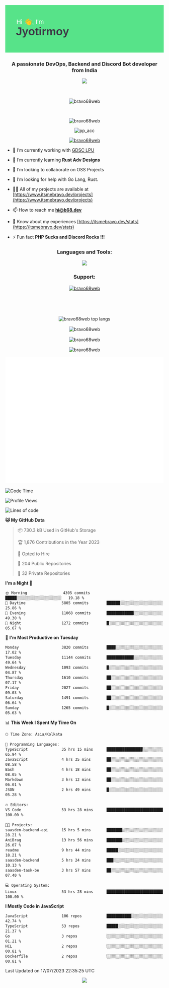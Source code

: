 <p align="center"><img src="header.png"></p>
<h3 align="center">A passionate DevOps, Backend and Discord Bot developer from India</h3>

<p align="center"><a href="https://discord.com/users/457039372009865226"><img src="https://lanyard-profile-readme.vercel.app/api/457039372009865226"></a></p>
                           
<br>
<p align="center"> <img src="https://komarev.com/ghpvc/?username=bravo68web&label=Profile%20views&color=0e75b6&style=flat" alt="bravo68web" /> </p>
<br>


<p align="center"><img src="https://github-profile-trophy.vercel.app/?username=bravo68web&theme=discord&column=3&row=2" alt="bravo68web" /> </p>
<p align="center"><img src="https://osu-embed.b68dev.xyz/pp_acc" alt="pp_acc" /> </p>

<p align="center"> <a href="https://twitter.com/bravo68web" target="blank"><img src="https://img.shields.io/twitter/follow/bravo68web?logo=twitter&style=for-the-badge" alt="bravo68web" /></a> </p>

- 🔭 I’m currently working with [GDSC LPU](https://gdsclpu.live/)

- 🌱 I’m currently learning **Rust Adv Designs**

- 👯 I’m looking to collaborate on OSS Projects

- 🤝 I’m looking for help with Go Lang, Rust.

- 👨‍💻 All of my projects are available at [https://www.itsmebravo.dev/projects](https://www.itsmebravo.dev/projects)

<!-- - 💬 Ask me about **DF Techs** -->

- 📫 How to reach me **hi@b68.dev**

- 📄 Know about my experiences [https://itsmebravo.dev/stats](https://itsmebravo.dev/stats)

- ⚡ Fun fact **PHP Sucks and Discord Rocks !!!**

<h3 align="center">Languages and Tools:</h3>
<p align="center"> 
<img src="https://skillicons.dev/icons?i=aws,bash,c,cs,cpp,cloudflare,css,dart,devto,discord,bots,docker,electron,ember,emotion,express,fastapi,figma,firebase,flask,gcp,git,github,githubactions,go,gitlab,graphql,heroku,html,ai,ipfs,js,jest,linux,md,mastodon,mongodb,neovim,netlify,nextjs,nginx,nodejs,postgres,postman,powershell,py,react,redis,regex,replit,rocket,rust,sqlite,mysql,stackoverflow,styledcomponents,supabase,sentry,solidity,svg,tailwind,tauri,twitter,ts,unity,v,vercel,vim,vite,wasm,webpack,workers&perline=8&theme=dark" />
</p>

<h3 align="center">Support:</h3>
<p align="center"><a href="https://www.buymeacoffee.com/bravo68web"> <img align="center" src="https://cdn.buymeacoffee.com/buttons/v2/default-yellow.png" height="50" width="210" alt="bravo68web" /></a></p><br><br>
<br>

<p align="center"> <img align="center" src="https://github-readme-stats-sync.vercel.app/api/top-langs?username=bravo68web&count_private=true&show_icons=true&theme=radical&border_radius=10&&langs_count=10&layout=compact" alt="bravo68web top langs" /></p>

<p align="center"> <img align="center" src="https://github-readme-stats-sync.vercel.app/api?username=bravo68web&count_private=true&show_icons=true&theme=radical&border_radius=10" alt="bravo68web" /></p>

<p align="center"> <img align="center" src="https://github-readme-streak-stats.herokuapp.com?user=bravo68web&theme=dracula&hide_border=true" alt="bravo68web" /></p>

<p align="center"> <img align="center" src="https://github-readme-stats-sync.vercel.app/api/wakatime?username=bravo68web&count_private=true&show_icons=true&theme=aura_dark&border_radius=10&&langs_count=10&layout=compact" alt="bravo68web" /></p>

<p align="center"><img src="https://raw.githubusercontent.com/BRAVO68WEB/BRAVO68WEB/master/github-metrics.svg"></p>

<!--START_SECTION:waka-->
![Code Time](http://img.shields.io/badge/Code%20Time-5%2C149%20hrs%2015%20mins-blue)

![Profile Views](http://img.shields.io/badge/Profile%20Views-32-blue)

![Lines of code](https://img.shields.io/badge/From%20Hello%20World%20I%27ve%20Written-63.0%20million%20lines%20of%20code-blue)

**🐱 My GitHub Data** 

> 📦 730.3 kB Used in GitHub's Storage 
 > 
> 🏆 1,876 Contributions in the Year 2023
 > 
> 💼 Opted to Hire
 > 
> 📜 204 Public Repositories 
 > 
> 🔑 32 Private Repositories 
 > 
**I'm a Night 🦉** 

```text
🌞 Morning                4305 commits        █████░░░░░░░░░░░░░░░░░░░░   19.18 % 
🌆 Daytime                5805 commits        ██████░░░░░░░░░░░░░░░░░░░   25.86 % 
🌃 Evening                11068 commits       ████████████░░░░░░░░░░░░░   49.30 % 
🌙 Night                  1272 commits        █░░░░░░░░░░░░░░░░░░░░░░░░   05.67 % 
```
📅 **I'm Most Productive on Tuesday** 

```text
Monday                   3820 commits        ████░░░░░░░░░░░░░░░░░░░░░   17.02 % 
Tuesday                  11144 commits       ████████████░░░░░░░░░░░░░   49.64 % 
Wednesday                1093 commits        █░░░░░░░░░░░░░░░░░░░░░░░░   04.87 % 
Thursday                 1610 commits        ██░░░░░░░░░░░░░░░░░░░░░░░   07.17 % 
Friday                   2027 commits        ██░░░░░░░░░░░░░░░░░░░░░░░   09.03 % 
Saturday                 1491 commits        ██░░░░░░░░░░░░░░░░░░░░░░░   06.64 % 
Sunday                   1265 commits        █░░░░░░░░░░░░░░░░░░░░░░░░   05.63 % 
```


📊 **This Week I Spent My Time On** 

```text
🕑︎ Time Zone: Asia/Kolkata

💬 Programming Languages: 
TypeScript               35 hrs 15 mins      ████████████████░░░░░░░░░   65.94 % 
JavaScript               4 hrs 35 mins       ██░░░░░░░░░░░░░░░░░░░░░░░   08.58 % 
Bash                     4 hrs 18 mins       ██░░░░░░░░░░░░░░░░░░░░░░░   08.05 % 
Markdown                 3 hrs 12 mins       ██░░░░░░░░░░░░░░░░░░░░░░░   06.01 % 
JSON                     2 hrs 49 mins       █░░░░░░░░░░░░░░░░░░░░░░░░   05.28 % 

🔥 Editors: 
VS Code                  53 hrs 28 mins      █████████████████████████   100.00 % 

🐱‍💻 Projects: 
saasden-backend-api      15 hrs 5 mins       ███████░░░░░░░░░░░░░░░░░░   28.21 % 
AniBrag                  13 hrs 56 mins      ███████░░░░░░░░░░░░░░░░░░   26.07 % 
readme                   9 hrs 44 mins       █████░░░░░░░░░░░░░░░░░░░░   18.21 % 
saasden-backend          5 hrs 24 mins       ███░░░░░░░░░░░░░░░░░░░░░░   10.13 % 
saasden-task-be          3 hrs 57 mins       ██░░░░░░░░░░░░░░░░░░░░░░░   07.40 % 

💻 Operating System: 
Linux                    53 hrs 28 mins      █████████████████████████   100.00 % 
```

**I Mostly Code in JavaScript** 

```text
JavaScript               106 repos           ███████████░░░░░░░░░░░░░░   42.74 % 
TypeScript               53 repos            █████░░░░░░░░░░░░░░░░░░░░   21.37 % 
Go                       3 repos             ░░░░░░░░░░░░░░░░░░░░░░░░░   01.21 % 
HCL                      2 repos             ░░░░░░░░░░░░░░░░░░░░░░░░░   00.81 % 
Dockerfile               2 repos             ░░░░░░░░░░░░░░░░░░░░░░░░░   00.81 % 
```




 Last Updated on 17/07/2023 22:35:25 UTC
<!--END_SECTION:waka-->

<p align="center"><img src="https://bravo68web.me/images/header_.png"></p>

